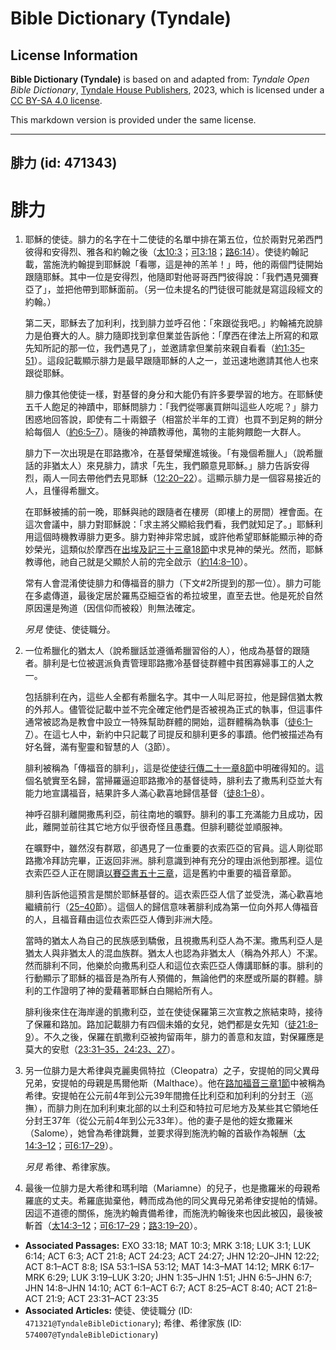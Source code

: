 # Bible Dictionary (Tyndale)

## License Information

**Bible Dictionary (Tyndale)** is based on and adapted from: _Tyndale Open Bible Dictionary_, [Tyndale House Publishers](https://tyndaleopenresources.com/), 2023, which is licensed under a [CC BY-SA 4.0 license](https://creativecommons.org/licenses/by-sa/4.0/legalcode.en).

This markdown version is provided under the same license.



--------------------------------

## 腓力 (id: 471343)

腓力
==

1. 耶穌的使徒。腓力的名字在十二使徒的名單中排在第五位，位於兩對兄弟西門彼得和安得烈、雅各和約翰之後（[太10:3](https://ref.ly/Matt10:3)；[可3:18](https://ref.ly/Mark3:18)；[路6:14](https://ref.ly/Luke6:14)）。使徒約翰記載，當施洗約翰提到耶穌說「看哪，這是神的羔羊！」時，他的兩個門徒開始跟隨耶穌。其中一位是安得烈，他隨即對他哥哥西門彼得說：「我們遇見彌賽亞了」，並把他帶到耶穌面前。（另一位未提名的門徒很可能就是寫這段經文的約翰。）

    第二天，耶穌去了加利利，找到腓力並呼召他：「來跟從我吧。」約翰補充說腓力是伯賽大的人。腓力隨即找到拿但業並告訴他：「摩西在律法上所寫的和眾先知所記的那一位，我們遇見了」，並邀請拿但業前來親自看看（[約1:35–51](https://ref.ly/John1:35-John1:51)）。這段記載顯示腓力是最早跟隨耶穌的人之一，並迅速地邀請其他人也來跟從耶穌。

    腓力像其他使徒一樣，對基督的身分和大能仍有許多要學習的地方。在耶穌使五千人飽足的神蹟中，耶穌問腓力：「我們從哪裏買餅叫這些人吃呢？」腓力困惑地回答說，即使有二十兩銀子（相當於半年的工資）也買不到足夠的餅分給每個人（[約6:5–7](https://ref.ly/John6:5-John6:7)）。隨後的神蹟教導他，萬物的主能夠餵飽一大群人。

    腓力下一次出現是在耶路撒冷，在基督榮耀進城後。「有幾個希臘人」（說希臘話的非猶太人）來見腓力，請求「先生，我們願意見耶穌。」腓力告訴安得烈，兩人一同去帶他們去見耶穌（[12:20–22](https://ref.ly/John12:20-John12:22)）。這顯示腓力是一個容易接近的人，且懂得希臘文。

    在耶穌被捕的前一晚，耶穌與祂的跟隨者在樓房（即樓上的房間）裡會面。在這次會議中，腓力對耶穌說：「求主將父顯給我們看，我們就知足了。」耶穌利用這個時機教導腓力更多。腓力對神非常忠誠，或許他希望耶穌能顯示神的奇妙榮光，這類似於摩西在[出埃及記三十三章18節](https://ref.ly/Exod33:18)中求見神的榮光。然而，耶穌教導他，祂自己就是父顯於人前的完全啟示（[約14:8–10](https://ref.ly/John14:8-John14:10)）。

    常有人會混淆使徒腓力和傳福音的腓力（下文\#2所提到的那一位）。腓力可能在多處傳道，最後定居於羅馬亞細亞省的希拉坡里，直至去世。他是死於自然原因還是殉道（因信仰而被殺）則無法確定。

    *另見* 使徒、使徒職分。

2. 一位希臘化的猶太人（說希臘話並遵循希臘習俗的人），他成為基督的跟隨者。腓利是七位被選派負責管理耶路撒冷基督徒群體中貧困寡婦事工的人之一。

    包括腓利在內，這些人全都有希臘名字。其中一人叫尼哥拉，他是歸信猶太教的外邦人。儘管從記載中並不完全確定他們是否被視為正式的執事，但這事件通常被認為是教會中設立一特殊幫助群體的開始，這群體稱為執事（[徒6:1–7](https://ref.ly/Acts6:1-Acts6:7)）。在這七人中，新約中只記載了司提反和腓利更多的事蹟。他們被描述為有好名聲，滿有聖靈和智慧的人（[3](https://ref.ly/Acts6:3)節）。

    腓利被稱為「傳福音的腓利」，這是從[使徒行傳二十一章8節](https://ref.ly/Acts21:8)中明確得知的。這個名號實至名歸，當掃羅逼迫耶路撒冷的基督徒時，腓利去了撒馬利亞並大有能力地宣講福音，結果許多人滿心歡喜地歸信基督（[徒8:1–8](https://ref.ly/Acts8:1-Acts8:8)）。

    神呼召腓利離開撒馬利亞，前往南地的曠野。腓利的事工充滿能力且成功，因此，離開並前往其它地方似乎很奇怪且愚蠢。但腓利聽從並順服神。

    在曠野中，雖然沒有群眾，卻遇見了一位重要的衣索匹亞的官員。這人剛從耶路撒冷拜訪完畢，正返回非洲。腓利意識到神有充分的理由派他到那裡。這位衣索匹亞人正在閱讀[以賽亞書五十三章](https://ref.ly/Isa53:1-Isa53:12)，這是舊約中重要的福音章節。

    腓利告訴他這預言是關於耶穌基督的。這衣索匹亞人信了並受洗，滿心歡喜地繼續前行（[25–40](https://ref.ly/Acts8:25-Acts8:40)節）。這個人的歸信意味著腓利成為第一位向外邦人傳福音的人，且福音藉由這位衣索匹亞人傳到非洲大陸。

    當時的猶太人為自己的民族感到驕傲，且視撒馬利亞人為不潔。撒馬利亞人是猶太人與非猶太人的混血族群。猶太人也認為非猶太人（稱為外邦人）不潔。然而腓利不同，他樂於向撒馬利亞人和這位衣索匹亞人傳講耶穌的事。腓利的行動顯示了耶穌的福音是為所有人預備的，無論他們的來歷或所屬的群體。腓利的工作證明了神的愛藉著耶穌白白賜給所有人。

    腓利後來住在海岸邊的凱撒利亞，並在使徒保羅第三次宣教之旅結束時，接待了保羅和路加。路加記載腓力有四個未婚的女兒，她們都是女先知（[徒21:8–9](https://ref.ly/Acts21:8-Acts21:9)）。不久之後，保羅在凱撒利亞被拘留兩年，腓力的善意和友誼，對保羅應是莫大的安慰（[23:31–35，](https://ref.ly/Acts23:31-Acts23:35)[24:23、27](https://ref.ly/Acts24:23,Acts24:27)）。

3. 另一位腓力是大希律與克麗奧佩特拉（Cleopatra）之子，安提帕的同父異母兄弟，安提帕的母親是馬爾他斯（Malthace）。他在[路加福音三章1節](https://ref.ly/Luke3:1)中被稱為希律。安提帕在公元前4年到公元39年間擔任比利亞和加利利的分封王（巡撫），而腓力則在加利利東北部的以土利亞和特拉可尼地方及某些其它領地任分封王37年（從公元前4年到公元33年）。他的妻子是他的姪女撒羅米（Salome），她曾為希律跳舞，並要求得到施洗約翰的首級作為報酬（[太14:3–12](https://ref.ly/Matt14:3-Matt14:12)；[可6:17–29](https://ref.ly/Mark6:17-Mark6:29)）。

    *另見* 希律、希律家族。

4. 最後一位腓力是大希律和瑪利暗（Mariamne）的兒子，也是撒羅米的母親希羅底的丈夫。希羅底拋棄他，轉而成為他的同父異母兄弟希律安提帕的情婦。因這不道德的關係，施洗約翰責備希律，而施洗約翰後來也因此被囚，最後被斬首（[太14:3–12](https://ref.ly/Matt14:3-Matt14:12)；[可6:17–29](https://ref.ly/Mark6:17-Mark6:29)；[路3:19–20](https://ref.ly/Luke3:19-Luke3:20)）。

* **Associated Passages:** EXO 33:18; MAT 10:3; MRK 3:18; LUK 3:1; LUK 6:14; ACT 6:3; ACT 21:8; ACT 24:23; ACT 24:27; JHN 12:20–JHN 12:22; ACT 8:1–ACT 8:8; ISA 53:1–ISA 53:12; MAT 14:3–MAT 14:12; MRK 6:17–MRK 6:29; LUK 3:19–LUK 3:20; JHN 1:35–JHN 1:51; JHN 6:5–JHN 6:7; JHN 14:8–JHN 14:10; ACT 6:1–ACT 6:7; ACT 8:25–ACT 8:40; ACT 21:8–ACT 21:9; ACT 23:31–ACT 23:35
* **Associated Articles:** 使徒、使徒職分 (ID: `471321@TyndaleBibleDictionary`); 希律、希律家族 (ID: `574007@TyndaleBibleDictionary`)

